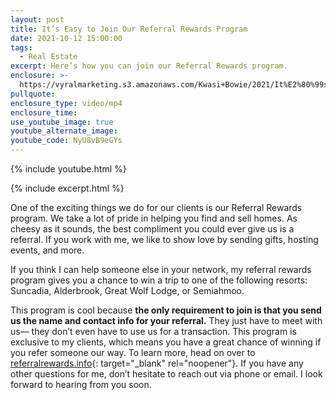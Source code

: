 ```yaml
---
layout: post
title: It’s Easy to Join Our Referral Rewards Program
date: 2021-10-12 15:00:00
tags:
  - Real Estate
excerpt: Here’s how you can join our Referral Rewards program.
enclosure: >-
  https://vyralmarketing.s3.amazonaws.com/Kwasi+Bowie/2021/It%E2%80%99s+Easy+to+Join+Our+Referral+Rewards+Program.mp4
pullquote:
enclosure_type: video/mp4
enclosure_time:
use_youtube_image: true
youtube_alternate_image:
youtube_code: NyU8vB9eGYs
---
```

{% include youtube.html %}

{% include excerpt.html %}

One of the exciting things we do for our clients is our Referral Rewards program. We take a lot of pride in helping you find and sell homes. As cheesy as it sounds, the best compliment you could ever give us is a referral. If you work with me, we like to show love by sending gifts, hosting events, and more.&nbsp;

If you think I can help someone else in your network, my referral rewards program gives you a chance to win a trip to one of the following resorts: Suncadia, Alderbrook, Great Wolf Lodge, or Semiahmoo.&nbsp;

This program is cool because **the only requirement to join is that you send us the name and contact info for your referral.** They just have to meet with us— they don’t even have to use us for a transaction. This program is exclusive to my clients, which means you have a great chance of winning if you refer someone our way. To learn more, head on over to [referralrewards.info](https://forms.gle/8jNgPK31obJT7zXi8){: target="_blank" rel="noopener"}. If you have any other questions for me, don’t hesitate to reach out via phone or email. I look forward to hearing from you soon.
